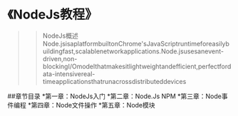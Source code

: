 # 《NodeJs教程》

>>NodeJs概述
>Node.jsisaplatformbuiltonChrome'sJavaScriptruntimeforeasilybuildingfast,scalablenetworkapplications.Node.jsusesanevent-driven,non-blockingI/Omodelthatmakesitlightweightandefficient,perfectfordata-intensivereal-timeapplicationsthatrunacrossdistributeddevices


##章节目录
*第一章：NodeJs入门
*第二章：Node.Js NPM
*第三章：Node事件编程
*第四章：Node文件操作
*第五章：Node模块